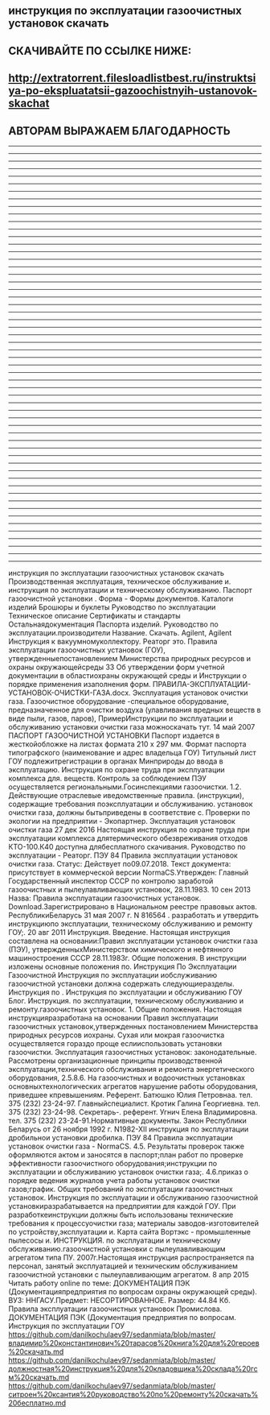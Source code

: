 инструкция по эксплуатации газоочистных установок скачать
--------------------------------------------------
СКАЧИВАЙТЕ ПО ССЫЛКЕ НИЖЕ:
--------------------------------------------------
http://extratorrent.filesloadlistbest.ru/instruktsiya-po-ekspluatatsii-gazoochistnyih-ustanovok-skachat
--------------------------------------------------
АВТОРАМ ВЫРАЖАЕМ БЛАГОДАРНОСТЬ
--------------------------------------------------
--------------------------------------------------
--------------------------------------------------
--------------------------------------------------
--------------------------------------------------
--------------------------------------------------
--------------------------------------------------
--------------------------------------------------
--------------------------------------------------
--------------------------------------------------
--------------------------------------------------
--------------------------------------------------
--------------------------------------------------
--------------------------------------------------
--------------------------------------------------
--------------------------------------------------
--------------------------------------------------
--------------------------------------------------
--------------------------------------------------
--------------------------------------------------
--------------------------------------------------
--------------------------------------------------
--------------------------------------------------
--------------------------------------------------
--------------------------------------------------
--------------------------------------------------
--------------------------------------------------
--------------------------------------------------
--------------------------------------------------
--------------------------------------------------
--------------------------------------------------
--------------------------------------------------
--------------------------------------------------
--------------------------------------------------
--------------------------------------------------
--------------------------------------------------
--------------------------------------------------
--------------------------------------------------
--------------------------------------------------
--------------------------------------------------
--------------------------------------------------
--------------------------------------------------
--------------------------------------------------
--------------------------------------------------
--------------------------------------------------
--------------------------------------------------
--------------------------------------------------
--------------------------------------------------
--------------------------------------------------
--------------------------------------------------
--------------------------------------------------
--------------------------------------------------
--------------------------------------------------
--------------------------------------------------
--------------------------------------------------
--------------------------------------------------
--------------------------------------------------
инструкция по эксплуатации газоочистных установок скачать Производственная эксплуатация, техническое обслуживание и. инструкция по эксплуатации и техническому обслуживанию. Паспорт газоочистной установки . Форма - Формы документов. Каталоги изделий  Брошюры и буклеты  Руководство по эксплуатации Техническое описание  Сертификаты и стандарты  Остальнаядокументация  Паспорта изделий. Руководство по эксплуатации.производители  Название. Скачать. Agilent, Agilent Инструкция к вакуумномуколлектору. Реаторг  это. Правила эксплуатации газоочистных установок (ГОУ), утвержденныепостановлением Министерства природных ресурсов и охраны окружающейсреды  33 Об утверждении форм учетной документации в областиохраны окружающей среды и Инструкции о порядке применения изаполнения форм. ПРАВИЛА-ЭКСПЛУАТАЦИИ-УСТАНОВОК-ОЧИСТКИ-ГАЗА.docx. Эксплуатация установок очистки газа.  Газоочистное оборудование -специальное оборудование, предназначенное для очистки воздуха (улавливания вредных веществ в виде пыли, газов, паров),  ПримерИнструкции по эксплуатации и обслуживанию установки очистки газа можноскачать тут. 14 май 2007  ПАСПОРТ ГАЗООЧИСТНОЙ УСТАНОВКИ Паспорт издается в жесткойобложке на листах формата 210 x 297 мм. Формат паспорта типографского (наименование и адрес владельца ГОУ) Титульный лист ГОУ подлежитрегистрации в органах Минприроды до ввода в эксплуатацию. Инструкция по охране труда при эксплуатации комплекса для. веществ. Контроль за соблюдением ПЭУ осуществляется региональными.Госинспекциями газоочистки. 1.2. Действующие отраслевые иведомственные правила. (инструкции), содержащие требования поэксплуатации и обслуживанию. установок очистки газа, должны бытьприведены в соответствие с. Проверки по экологии на предприятии - Экопартнер. Эксплуатация установок очистки газа
27 дек 2016  Настоящая инструкция по охране труда при эксплуатации комплекса длятермического обезвреживания отходов КТО-100.К40 доступна длябесплатного скачивания. Руководство по эксплуатации - Реаторг. ПЭУ 84 Правила эксплуатации установок очистки газа. Статус: Действует по09.07.2018. Текст документа: присутствует в коммерческой версии NormaCS.Утвержден: Главный Государственный инспектор СССР по контролю заработой газоочистных и пылеулавливающих установок, 28.11.1983. 10 сен 2013  Назва: Правила эксплуатации газоочистных установок. Download.Зарегистрировано в Национальном реестре правовых актов. РеспубликиБеларусь 31 мая 2007 г. N 816564 . разработать и утвердить инструкциюпо эксплуатации, техническому обслуживанию и ремонту ГОУ;. 20 авг 2011  Инструкция. Введение. Настоящая инструкция составлена на основании:Правил эксплуатации установок очистки газа (ПЭУ), утвержденныхМинистерством химического и нефтянного машиностроения СССР 28.11.1983г. Общие положения. В инструкции изложены основные положения по. Инструкция По Эксплуатации Газоочистной  Инструкция по эксплуатации иобслуживанию газоочистной установки должна содержать следующиеразделы. Инструкция по . Инструкция по эксплуатации и обслуживанию ГОУ  Блог. Инструкция. по эксплуатации, техническому обслуживанию и ремонту.газоочистных установок. 1. Общие положения. Настоящая инструкцияразработана на основании Правил эксплуатации газоочистных установок,утвержденных постановлением Министерства природных ресурсов иохраны. Сухая или мокрая газоочистка осуществляется гораздо проще еслииспользовать установки газоочистки. Эксплуатация газоочистных установок: законодательные. Рассмотрены организационные принципы производственной эксплуатации,технического обслуживания и ремонта энергетического оборудования, 2.5.8.6. На газоочистных и водоочистных установках основныхтехнологических агрегатов нарушение работы оборудования, приведшее кпревышениям. Референт. Батюшко Юлия Петровнаа. тел. 375 (232) 23-24-97. Главныйспециалист. Кротик Галина Георгиевна. тел. 375 (232) 23-24-98. Секретарь-. референт. Угнич Елена Владимировна. тел. 375 (232) 23-24-91.Нормативные документы. Закон Республики Беларусь от 26 ноября 1992 г. N1982-XII
инструкция по эксплуатации дробильнои установки дробилка. ПЭУ 84 Правила эксплуатации установок очистки газа - NormaCS. 4.5. Результаты проверок также оформляются актом и заносятся в паспорт;план работ по проверке эффективности газоочистного оборудования;инструкции по эксплуатации и обслуживанию установок очистки газа;. 4.6.приказ о порядке ведения журналов учета работы установок очистки газов;график. Общих требований по эксплуатации газоочистных установок. Инструкция по эксплуатации и обслуживанию газоочистной установкиразрабатывается на предприятии для каждой ГОУ. При разработкеинструкции должны быть использованы технические требования к процессуочистки газа; материалы заводов-изготовителей по устройству,эксплуатации и. Карта сайта  Вортэкс - промышленные пылесосы и. ИНСТРУКЦИЯ. по эксплуатации и техническому обслуживанию.газоочистной установки с пылеулавливающим агрегатом типа ПУ. 2007г.Настоящая инструкция распространяется па персонал, занятый эксплуатацией и техническим обслуживанием газоочистной установки с пылеулавливающим агрегатом. 8 апр 2015  Читать работу online по теме: ДОКУМЕНТАЦИЯ ПЭК (Документацияпредприятия по вопросам охраны окружающей среды). ВУЗ: ННГАСУ.Предмет: НЕСОРТИРОВАННОЕ. Размер: 44.84 Кб. Правила эксплуатации газоочистных установок  Промислова. ДОКУМЕНТАЦИЯ ПЭК (Документация предприятия по вопросам. Инструкция по эксплуатации ГОУ
https://github.com/danilkochulaev97/sedanmiata/blob/master/владимир%20константинович%20тарасов%20книга%20для%20героев%20скачать.md
https://github.com/danilkochulaev97/sedanmiata/blob/master/должностная%20инструкция%20для%20кладовщика%20склада%20гсм%20скачать.md
https://github.com/danilkochulaev97/sedanmiata/blob/master/ситроен%20ксантия%20руководство%20по%20ремонту%20скачать%20бесплатно.md